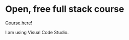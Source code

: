 # Open, free full stack course

[Course here](https://fullstackopen.com/en/)!

I am using Visual Code Studio.



